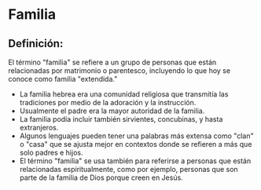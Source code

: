 # Familia

## Definición: 

El término "familia" se refiere a un grupo de personas que están relacionadas por matrimonio o parentesco, incluyendo lo que hoy se conoce como familia "extendida."

* La familia hebrea era una comunidad religiosa que transmitía las tradiciones por medio de la adoración y la instrucción.
* Usualmente el padre era la mayor autoridad de la familia.
* La familia podía incluir también sirvientes, concubinas, y hasta extranjeros.
* Algunos lenguajes pueden tener una palabras más extensa como "clan" o "casa" que se ajusta mejor en contextos donde se refieren a más que solo padres e hijos.
* El término "familia" se usa también para referirse a personas que están relacionadas espiritualmente, como por ejemplo, personas que son parte de la familia de Dios porque creen en Jesús.

